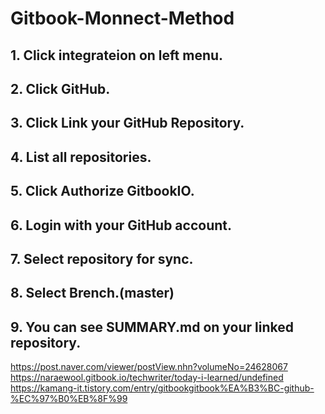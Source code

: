 # Gitbook-Monnect-Method
## 1. Click integrateion on left menu.
## 2. Click GitHub.
## 3. Click Link your GitHub Repository.
## 4. List all repositories.
## 5. Click Authorize GitbookIO.
## 6. Login with your GitHub account.
## 7. Select repository for sync.
## 8. Select Brench.(master)
## 9. You can see SUMMARY.md on your linked repository.
https://post.naver.com/viewer/postView.nhn?volumeNo=24628067
https://naraewool.gitbook.io/techwriter/today-i-learned/undefined
https://kamang-it.tistory.com/entry/gitbookgitbook%EA%B3%BC-github-%EC%97%B0%EB%8F%99
